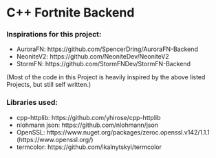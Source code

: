 # C++ Fortnite Backend

<!--### Feaures:
<ul>
<li> </li>
</ul>-->

### Inspirations for this project:
<ul>
<li>AuroraFN: https://github.com/SpencerDring/AuroraFN-Backend </li>
<li>NeoniteV2: https://github.com/NeoniteDev/NeoniteV2 </li>
<li>StormFN: https://github.com/StormFNDev/StormFN-Backend </li>
</ul>

(Most of the code in this Project is heavily inspired by the above listed Projects, but still self written.)

### Libraries used:
<ul>
<li>cpp-httplib: https://github.com/yhirose/cpp-httplib </li>
<li>nlohmann json: https://github.com/nlohmann/json </li>
<li>OpenSSL: https://www.nuget.org/packages/zeroc.openssl.v142/1.1.1 (https://www.openssl.org/) </li>
<li>termcolor: https://github.com/ikalnytskyi/termcolor </li>
</ul>
